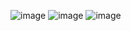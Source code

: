 ![image](https://user-images.githubusercontent.com/66677660/122335861-8c6e2600-cf59-11eb-8d0a-707e5f571d41.png)
![image](https://user-images.githubusercontent.com/66677660/122335901-9abc4200-cf59-11eb-8d63-14d8e9f3aa4c.png)
![image](https://user-images.githubusercontent.com/66677660/122335924-a3147d00-cf59-11eb-926b-75848f9ce343.png)
